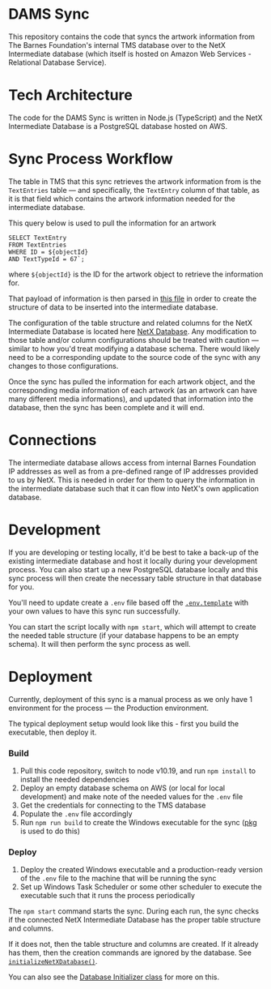 # DAMS Sync	

This repository contains the code that syncs the artwork information from The Barnes Foundation's internal TMS database over to the NetX Intermediate database (which itself is hosted on Amazon Web Services - Relational Database Service). 

# Tech Architecture

The code for the DAMS Sync is written in Node.js (TypeScript) and the NetX Intermediate Database is a PostgreSQL database hosted on AWS.

# Sync Process Workflow

The table in TMS that this sync retrieves the artwork information from is the `TextEntries` table — and specifically, the `TextEntry` column of that table, as it is that field which contains the artwork information needed for the intermediate database.

This query below is used to pull the information for an artwork

```
SELECT TextEntry 
FROM TextEntries 
WHERE ID = ${objectId} 
AND TextTypeId = 67`;
```

where `${objectId}` is the ID for the artwork object to retrieve the information for. 

That payload of information is then parsed in [this file](https://github.com/BarnesFoundation/dams-sync/blob/master/src/classes/objectProcess.ts "this file") in order to create the structure of data to be inserted into the intermediate database.

The configuration of the table structure and related columns for the NetX Intermediate Database is located here [NetX Database](https://github.com/BarnesFoundation/dams-sync/blob/master/src/constants/netXDatabase.ts "NetX Database"). Any modification to those table and/or column configurations should be treated with caution — similar to how you'd treat modifying a database schema. There would likely need to be a corresponding update to the source code of the sync with any changes to those configurations.

Once the sync has pulled the information for each artwork object, and the corresponding media information of each artwork (as an artwork can have many different media informations), and updated that information into the database, then the sync has been complete and it will end.

# Connections

The intermediate database allows access from internal Barnes Foundation IP addresses as well as from a pre-defined range of IP addresses provided to us by NetX. This is needed in order for them to query the information in the intermediate database such that it can flow into NetX's own application database.

# Development 
If you are developing or testing locally, it'd be best to take a back-up of the existing intermediate database and host it locally during your development process. You can also start up a new PostgreSQL database locally and this sync process will then create the necessary table structure in that database for you.

You'll need to update create a `.env` file based off the [`.env.template`](https://github.com/BarnesFoundation/dams-sync/blob/master/.env.template "`.env.template`") with your own values to have this sync run successfully.

You can start the script locally with `npm start`, which will attempt to create the needed table structure (if your database happens to be an empty schema). It will then perform the sync process as well.

# Deployment

Currently, deployment of this sync is a manual process as we only have 1 environment for the process — the Production environment.

The typical deployment setup would look like this - first you build the executable, then deploy it.

### Build

1. Pull this code repository, switch to node v10.19, and run `npm install` to install the needed dependencies
2. Deploy an empty database schema on AWS (or local for local development) and make note of the needed values for the `.env` file
3. Get the credentials for connecting to the TMS database
4. Populate the `.env` file accordingly
5. Run `npm run build` to create the Windows executable for the sync ([pkg](https://www.npmjs.com/package/pkg "pkg") is used to do this)

### Deploy 

1. Deploy the created Windows executable and a production-ready version of the `.env` file to the machine that will be running the sync
2. Set up Windows Task Scheduler or some other scheduler to execute the executable such that it runs the process periodically

The `npm start` command starts the sync. During each run, the sync checks if the connected NetX Intermediate Database has the proper table structure and columns. 

If it does not, then the table structure and columns are created. If it already has them, then the creation commands are ignored by the database. See [`initializeNetXDatabase()`](https://github.com/BarnesFoundation/dams-sync/blob/master/src/classes/mainSyncProcess.ts#L33 "`initializeNetXDatabase()`").

You can also see the [Database Initializer class](https://github.com/BarnesFoundation/dams-sync/blob/master/src/classes/databaseInitializer.ts "Database Initializer class") for more on this.

